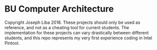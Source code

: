 # BU Computer Architecture
Copyright Joseph Liba 2018. These projects should only be used as reference, and not as a cheating tool for current students. The implementation for these projects can vary drastically between different students, and this repo represents my very first experience coding in Intel Pintool.
